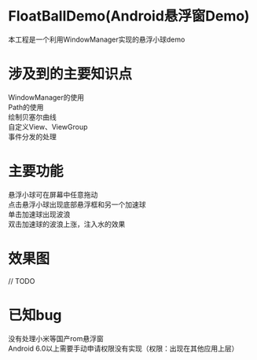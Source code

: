 # FloatBallDemo(Android悬浮窗Demo)
本工程是一个利用WindowManager实现的悬浮小球demo</br>
# 涉及到的主要知识点
WindowManager的使用</br>
Path的使用</br>
绘制贝塞尔曲线</br>
自定义View、ViewGroup</br>
事件分发的处理</br>

# 主要功能
悬浮小球可在屏幕中任意拖动</br>
点击悬浮小球出现底部悬浮框和另一个加速球</br>
单击加速球出现波浪</br>
双击加速球的波浪上涨，注入水的效果</br>

# 效果图
// TODO

# 已知bug
没有处理小米等国产rom悬浮窗</br>
Android 6.0以上需要手动申请权限没有实现（权限：出现在其他应用上层）</br>